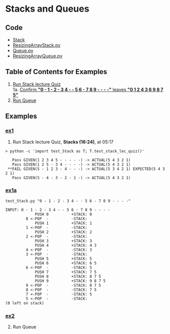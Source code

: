 # Stacks and Queues

## Code
  * [Stack](../py/AlgsSedgewickWayne/Stack.py)
  * [ResizingArrayStack.py](../py/AlgsSedgewickWayne/ResizingArrayStack.py)
  * [Queue.py](../py/AlgsSedgewickWayne/Queue.py)
  * [ResizingArrayQueue.py](../py/AlgsSedgewickWayne/ResizingArrayQueue.py)

## Table of Contents for Examples
  1. [Run Stack lecture Quiz](#ex1)    
  1a. [Confirm **"0 - 1 - 2 - 3 4 - - 5 6 - 7 8 9 - - - -"** leaves **"0 1 2 4 3 6 9 8 7 5"**](#ex1a)    
  2. [Run Queue](#ex2)

## Examples
### [ex1](#example-table-of-contents)
1. Run Stack lecture Quiz, **Stacks (16:24)**, at 05:17 
```
> python -c 'import test_Stack as T; T.test_stack_lec_quiz()'

   Pass GIVEN(1 2 3 4 5 - - - - -) -> ACTUAL(5 4 3 2 1)
   Pass GIVEN(1 2 5 - 3 4 - - - -) -> ACTUAL(5 4 3 2 1)
 **FAIL GIVEN(5 - 1 2 3 - 4 - - -) -> ACTUAL(5 3 4 2 1) EXPECTED(5 4 3 2 1)
   Pass GIVEN(5 - 4 - 3 - 2 - 1 -) -> ACTUAL(5 4 3 2 1)

```    

### [ex1a](#example-table-of-contents)
```
test_Stack.py "0 - 1 - 2 - 3 4 - - 5 6 - 7 8 9 - - - -"
```
```
INPUT: 0 - 1 - 2 - 3 4 - - 5 6 - 7 8 9 - - - -
             PUSH 0          +STACK: 0
         0 <-POP  -          -STACK:
             PUSH 1          +STACK: 1
         1 <-POP  -          -STACK:
             PUSH 2          +STACK: 2
         2 <-POP  -          -STACK:
             PUSH 3          +STACK: 3
             PUSH 4          +STACK: 4 3
         4 <-POP  -          -STACK: 3
         3 <-POP  -          -STACK:
             PUSH 5          +STACK: 5
             PUSH 6          +STACK: 6 5
         6 <-POP  -          -STACK: 5
             PUSH 7          +STACK: 7 5
             PUSH 8          +STACK: 8 7 5
             PUSH 9          +STACK: 9 8 7 5
         9 <-POP  -          -STACK: 8 7 5
         8 <-POP  -          -STACK: 7 5
         7 <-POP  -          -STACK: 5
         5 <-POP  -          -STACK:
(0 left on stack)
```

### [ex2](#table-of-contents-for-examples)
2. Run Queue


